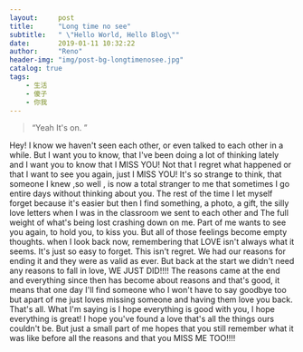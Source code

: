 ```yaml
---
layout:     post
title:      "Long time no see"
subtitle:   " \"Hello World, Hello Blog\""
date:       2019-01-11 10:32:22
author:     "Reno"
header-img: "img/post-bg-longtimenosee.jpg"
catalog: true
tags:
    - 生活
    - 傻子
    - 你我
---
```


> “Yeah It's on. ”

Hey! I know we haven't seen each other, or even talked to each other in a while. 
But I want you to know, that I've been doing a lot of thinking lately and I want you to know that I MISS YOU! 
Not that I regret what happened or that I want to see you again, just I MISS YOU! It's so strange to think, that someone I knew ,so well , is now a total stranger to me that sometimes I go entire days without thinking about you. The rest of the time I let myself forget because it's easier but then I find something, a photo, a gift, the silly love letters when I was in the classroom we sent to each other and The full weight of what's being lost crashing down on me. Part of me wants to see you again, to hold you, to kiss you. But all of those feelings become empty thoughts. when I look back now, remembering that LOVE isn't always what it seems. It's just so easy to forget. This isn't regret. We had our reasons for ending it and they were as valid as ever. But back at the start we didn't need any reasons to fall in love, WE JUST DID!!!! The reasons came at the end and everything since then has become about reasons and that's good, it means that one day I'll find someone who I won't have to say goodbye too but apart of me just loves missing someone and having them love you back. That's all. What I'm saying is I hope everything is good with you, I hope everything is great! I hope you've found a love that's all the things ours couldn't be. But just a small part of me hopes that you still remember what it was like before all the reasons and that you MISS ME TOO!!!! 
